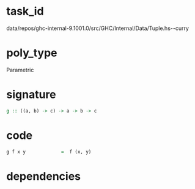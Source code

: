 
# task_id
data/repos/ghc-internal-9.1001.0/src/GHC/Internal/Data/Tuple.hs--curry

# poly_type
Parametric

# signature
```haskell
g :: ((a, b) -> c) -> a -> b -> c
```   

# code
```haskell
g f x y             =  f (x, y)
```

# dependencies
